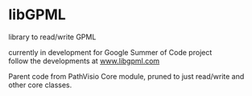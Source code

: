 # libGPML
library to read/write GPML

currently in development for Google Summer of Code project <br />
follow the developments at www.libgpml.com

Parent code from PathVisio Core module, pruned to just read/write and other core classes.
